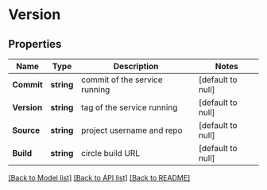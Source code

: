 # Version

## Properties
Name | Type | Description | Notes
------------ | ------------- | ------------- | -------------
**Commit** | **string** | commit of the service running | [default to null]
**Version** | **string** | tag of the service running | [default to null]
**Source** | **string** | project username and repo | [default to null]
**Build** | **string** | circle build URL | [default to null]

[[Back to Model list]](../README.md#documentation-for-models) [[Back to API list]](../README.md#documentation-for-api-endpoints) [[Back to README]](../README.md)


